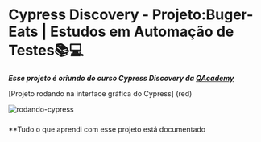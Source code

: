 # Cypress Discovery - Projeto:Buger-Eats | Estudos em Automação de Testes📚💻

***Esse projeto é oriundo do curso Cypress Discovery da [QAcademy](https://br.qacademy.io/cypress-discovery)***

[Projeto rodando na interface gráfica do Cypress] (red)

![rodando-cypress](assets/2022-10-09_22-11-53.gif)

###

**Tudo o que aprendi com esse projeto está documentado 
